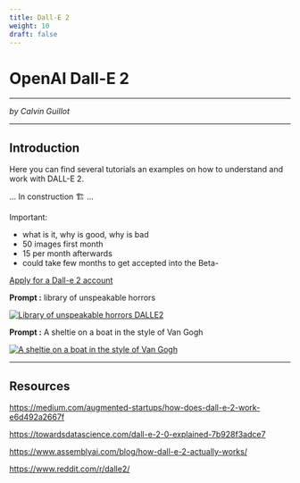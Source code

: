 ```yaml
---
title: Dall-E 2
weight: 10
draft: false
---
```


# OpenAI Dall-E 2

---

*by Calvin Guillot*

---

## Introduction

Here you can find several tutorials an examples on how to understand and work with DALL-E 2.

... In construction 🏗️ ...

Important:

- what is it, why is good, why is bad
- 50 images first month
- 15 per month afterwards
- could take few months to get accepted into the Beta-

[Apply for a Dall-e 2 account](https://openai.com/dall-e-2/)

**Prompt :** library of unspeakable horrors

[![Library of unspeakable horrors DALLE2](/images/tutorials/ai/dalle_ex_1.png)](/images/tutorials/ai/dalle_ex_1.png)

**Prompt :** A sheltie on a boat in the style of Van Gogh

[![A sheltie on a boat in the style of Van Gogh](/images/tutorials/ai/dalle_ex_2.png)](/images/tutorials/ai/dalle_ex_2.png)

---

## Resources

https://medium.com/augmented-startups/how-does-dall-e-2-work-e6d492a2667f

https://towardsdatascience.com/dall-e-2-0-explained-7b928f3adce7

https://www.assemblyai.com/blog/how-dall-e-2-actually-works/

https://www.reddit.com/r/dalle2/
